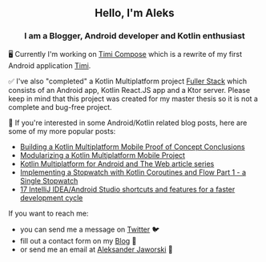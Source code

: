 <div align="center">
  <h2>Hello, I'm Aleks</h2>
  <h3>I am a Blogger, Android developer and Kotlin enthusiast</h3>
</div>

🖥️ Currently I'm working on [Timi Compose](https://github.com/AKJAW/Timi-Compose) which is a rewrite of my first Android application [Timi](https://akjaw.com/portfolio/).

✅ I've also "completed" a Kotlin Multiplatform project [Fuller Stack](https://github.com/AKJAW/fuller-stack-kotlin-multiplatform) which consists of an Android app, Kotlin React.JS app and a Ktor server. Please keep in mind that this project was created for my master thesis so it is not a complete and bug-free project.

📖 If you're interested in some Android/Kotlin related blog posts, here are some of my more popular posts:
- [Building a Kotlin Multiplatform Mobile Proof of Concept Conclusions](https://akjaw.com/kotlin-multiplatform-mobile-poc-conclusions/)
- [Modularizing a Kotlin Multiplatform Mobile Project](https://akjaw.com/modularizing-a-kotlin-multiplatform-mobile-project/)
- [Kotlin Multiplatform for Android and The Web article series](https://akjaw.com/kotlin-multiplatform-for-android-and-the-web-part-1/)
- [Implementing a Stopwatch with Kotlin Coroutines and Flow Part 1 - a Single Stopwatch](https://akjaw.com/kotlin-coroutine-flow-stopwatch-part1/)
- [17 IntelliJ IDEA/Android Studio shortcuts and features for a faster development cycle](https://akjaw.com/17-intellij-ide-features-for-faster-development/)

If you want to reach me:
- you can send me a message on [Twitter](https://twitter.com/akjaw1) 🐦
- fill out a contact form on my [Blog](https://akjaw.com/contact-me/) 📖
- or send me an email at [Aleksander Jaworski](mailto:contact@akjaw.com) 📧
